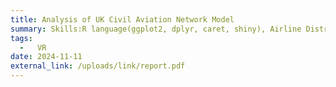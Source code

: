 ```yaml
---
title: Analysis of UK Civil Aviation Network Model
summary: Skills:R language(ggplot2, dplyr, caret, shiny), Airline Distribution, Network Reorganization
tags:
  -   VR
date: 2024-11-11
external_link: /uploads/link/report.pdf
---
```

